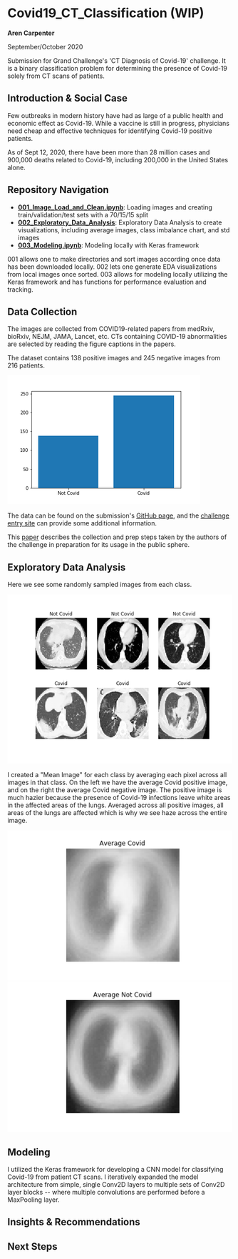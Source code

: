 # Covid19_CT_Classification (WIP)

**Aren Carpenter**

September/October 2020

Submission for Grand Challenge's 'CT Diagnosis of Covid-19' challenge. It is a binary classification problem for determining the presence of Covid-19 solely from CT scans of patients. 

## Introduction & Social Case

Few outbreaks in modern history have had as large of a public health and economic effect as Covid-19. While a vaccine is still in progress, physicians need cheap and effective techniques for identifying Covid-19 positive patients. 

As of Sept 12, 2020, there have been more than 28 million cases and 900,000 deaths related to Covid-19, including 200,000 in the United States alone. 

## Repository Navigation

* **[001_Image_Load_and_Clean.ipynb](001_Image_Load_and_Clean.ipynb)**: Loading images and creating train/validation/test sets with a 70/15/15 split
* **[002_Exploratory_Data_Analysis](002_Exploratory_Data_Analysis.ipynb)**: Exploratory Data Analysis to create visualizations, including average images, class imbalance chart, and std images
* **[003_Modeling.ipynb](003_Modeling.ipynb)**: Modeling locally with Keras framework

001 allows one to make directories and sort images according once data has been downloaded locally. 002 lets one generate EDA visualizations from local images once sorted. 003 allows for modeling locally utilizing the Keras framework and has functions for performance evaluation and tracking.

## Data Collection

The images are collected from COVID19-related papers from medRxiv, bioRxiv, NEJM, JAMA, Lancet, etc. CTs containing COVID-19 abnormalities are selected by reading the figure captions in the papers.

The dataset contains 138 positive images and 245 negative images from 216 patients.

![](Images/class_imbalance.png)

The data can be found on the submission's [GitHub page](https://github.com/UCSD-AI4H/COVID-CT), and the [challenge entry site](https://covid-ct.grand-challenge.org/CT-diagnosis-of-COVID-19/) can provide some additional information.

This [paper](https://arxiv.org/pdf/2003.13865.pdf) describes the collection and prep steps taken by the authors of the challenge in preparation for its usage in the public sphere. 

## Exploratory Data Analysis

Here we see some randomly sampled images from each class. 

![](Images/sample_images.png)

I created a "Mean Image" for each class by averaging each pixel across all images in that class. On the left we have the average Covid positive image, and on the right the average Covid negative image. The positive image is much hazier because the presence of Covid-19 infections leave white areas in the affected areas of the lungs. Averaged across all positive images, all areas of the lungs are affected which is why we see haze across the entire image. 

<p float="middle">
  <img src="Images/Average_Covid.png" width="600"/>
  <img src="Images/Average_Not_Covid.png" width="600"/>
</p>

## Modeling

I utilized the Keras framework for developing a CNN model for classifying Covid-19 from patient CT scans. I iteratively expanded the model architecture from simple, single Conv2D layers to multiple sets of Conv2D layer blocks -- where multiple convolutions are performed before a MaxPooling layer. 

## Insights & Recommendations

## Next Steps